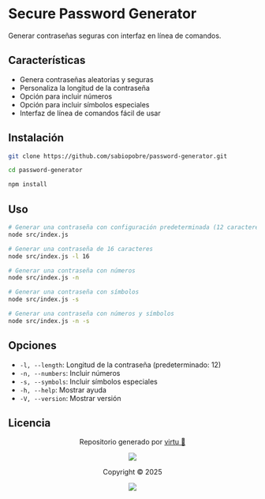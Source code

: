 # Secure Password Generator

Generar contraseñas seguras con interfaz en línea de comandos.

## Características

- Genera contraseñas aleatorias y seguras
- Personaliza la longitud de la contraseña
- Opción para incluir números
- Opción para incluir símbolos especiales
- Interfaz de línea de comandos fácil de usar

## Instalación

```bash
git clone https://github.com/sabiopobre/password-generator.git

cd password-generator

npm install
```

## Uso

```bash
# Generar una contraseña con configuración predeterminada (12 caracteres)
node src/index.js

# Generar una contraseña de 16 caracteres
node src/index.js -l 16

# Generar una contraseña con números
node src/index.js -n

# Generar una contraseña con símbolos
node src/index.js -s

# Generar una contraseña con números y símbolos
node src/index.js -n -s
```

## Opciones

- `-l, --length`: Longitud de la contraseña (predeterminado: 12)
- `-n, --numbers`: Incluir números
- `-s, --symbols`: Incluir símbolos especiales
- `-h, --help`: Mostrar ayuda
- `-V, --version`: Mostrar versión

## Licencia

<p align="center">
	Repositorio generado por <a href="https://github.com/virtuanista" target="_blank">virtu 🎣</a>
</p>

<p align="center">
	<img src="https://open.soniditos.com/cat_footer.svg" />
</p>

<p align="center">
	Copyright &copy; 2025
</p>

<p align="center">
	<a href="/LICENSE"><img src="https://img.shields.io/static/v1.svg?style=for-the-badge&label=License&message=MIT&logoColor=d9e0ee&colorA=363a4f&colorB=b7bdf8"/></a>
</p>
